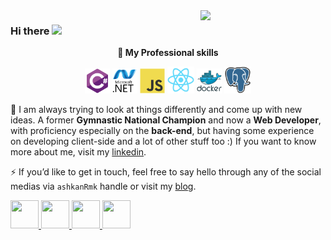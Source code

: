 <img align='right' src='https://user-images.githubusercontent.com/5713670/87202985-820dcb80-c2b6-11ea-9f56-7ec461c497c3.gif' width='200"'>

### Hi there <img src="https://media.giphy.com/media/hvRJCLFzcasrR4ia7z/giphy.gif" width="25px">

<p align="center"> 
 <strong>
  🔭  My Professional skills
  </strong>
</p>

<p align="center"> 
  <img src="https://raw.githubusercontent.com/devicons/devicon/master/icons/csharp/csharp-original.svg" alt="csharp" width="40" height="40" />
  <img src="https://raw.githubusercontent.com/devicons/devicon/master/icons/dot-net/dot-net-original-wordmark.svg" alt="dotnet" width="40" height="40" />
  <img src="https://raw.githubusercontent.com/devicons/devicon/master/icons/javascript/javascript-original.svg" alt="javascript" width="40" height="40" />
  <img src="https://raw.githubusercontent.com/devicons/devicon/master/icons/react/react-original.svg" alt="react" width="43" height="43"/>
  <img src="https://raw.githubusercontent.com/devicons/devicon/master/icons/docker/docker-original-wordmark.svg" alt="docker" width="40" height="40" />
  <img src="https://raw.githubusercontent.com/devicons/devicon/master/icons/postgresql/postgresql-original.svg" alt="postgresql" width="43" height="43" />
  
</p>

🌱 I am always trying to look at things differently and come up with new ideas. 
A former **Gymnastic National Champion** and now a **Web Developer**, with proficiency especially on the **back-end**, but having some experience on developing client-side and a lot of other stuff too :) If you want to know more about me, visit my [linkedin](https://www.linkedin.com/in/ashkanrmk/).

⚡ If you’d like to get in touch, feel free to say hello through any of the social medias via `ashkanRmk` handle or visit my [blog](https://ashkanam.ir/blog/).


 <a href="https://www.linkedin.com/in/ashkanRmk/" target="_blank">
  <img src="https://img.icons8.com/fluent/48/000000/linkedin.png" width="45" height="45" />
 </a>
  
 <a href="https://www.youtube.com/HappyDeveloper" target="_blank">
  <img src="https://img.icons8.com/cute-clipart/50/000000/youtube.png" width="45" height="45"/>
 </a>
   
 <a href="https://www.instagram.com/happy_developer/" target="_blank">
  <img src="https://img.icons8.com/cute-clipart/64/000000/instagram-new.png" width="45" height="45"/>
 </a>
    
 <a href="https://ashkanam.ir/blog/" target="_blank">
  <img src="https://img.icons8.com/plasticine/100/000000/blog.png" width="45" height="45"/>
 </a>

<br />
<br />
